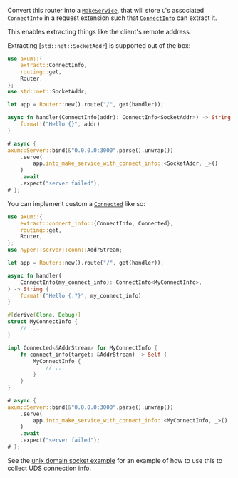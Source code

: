Convert this router into a [`MakeService`], that will store `C`'s
associated `ConnectInfo` in a request extension such that [`ConnectInfo`]
can extract it.

This enables extracting things like the client's remote address.

Extracting [`std::net::SocketAddr`] is supported out of the box:

```rust
use axum::{
    extract::ConnectInfo,
    routing::get,
    Router,
};
use std::net::SocketAddr;

let app = Router::new().route("/", get(handler));

async fn handler(ConnectInfo(addr): ConnectInfo<SocketAddr>) -> String {
    format!("Hello {}", addr)
}

# async {
axum::Server::bind(&"0.0.0.0:3000".parse().unwrap())
    .serve(
        app.into_make_service_with_connect_info::<SocketAddr, _>()
    )
    .await
    .expect("server failed");
# };
```

You can implement custom a [`Connected`] like so:

```rust
use axum::{
    extract::connect_info::{ConnectInfo, Connected},
    routing::get,
    Router,
};
use hyper::server::conn::AddrStream;

let app = Router::new().route("/", get(handler));

async fn handler(
    ConnectInfo(my_connect_info): ConnectInfo<MyConnectInfo>,
) -> String {
    format!("Hello {:?}", my_connect_info)
}

#[derive(Clone, Debug)]
struct MyConnectInfo {
    // ...
}

impl Connected<&AddrStream> for MyConnectInfo {
    fn connect_info(target: &AddrStream) -> Self {
        MyConnectInfo {
            // ...
        }
    }
}

# async {
axum::Server::bind(&"0.0.0.0:3000".parse().unwrap())
    .serve(
        app.into_make_service_with_connect_info::<MyConnectInfo, _>()
    )
    .await
    .expect("server failed");
# };
```

See the [unix domain socket example][uds] for an example of how to use
this to collect UDS connection info.

[`MakeService`]: tower::make::MakeService
[`Connected`]: crate::extract::connect_info::Connected
[`ConnectInfo`]: crate::extract::connect_info::ConnectInfo
[uds]: https://github.com/tokio-rs/axum/blob/main/examples/unix-domain-socket/src/main.rs
